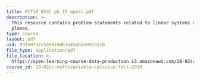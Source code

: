 ```yaml
---
title: MIT18_02SC_pb_15_quest.pdf
description: >-
  This resource contains problem statements related to linear systems and
  planes.
type: course
layout: pdf
uid: ddfe0f37c5a9019d63e4548de992d120
file_type: application/pdf
file_location: >-
  https://open-learning-course-data-production.s3.amazonaws.com/18-02sc-multivariable-calculus-fall-2010/ddfe0f37c5a9019d63e4548de992d120_MIT18_02SC_pb_15_quest.pdf
course_id: 18-02sc-multivariable-calculus-fall-2010
---
```

